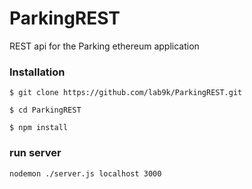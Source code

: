 # ParkingREST
REST api for the Parking ethereum application

### Installation

    $ git clone https://github.com/lab9k/ParkingREST.git

    $ cd ParkingREST

    $ npm install

### run server

    nodemon ./server.js localhost 3000